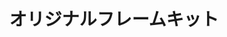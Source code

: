 ---
title: オリジナルフレームキット
description: 
lang: ja
layout: product-page
id: 4
priority: 0
説明: 
価格: 1000
在庫: 99
images:
  - src: https://seaglass.xyz/images/%E3%82%AA%E3%83%AA%E3%82%B8%E3%83%8A%E3%83%AB%E3%83%95%E3%83%AC%E3%83%BC%E3%83%A0%E3%82%AD%E3%83%83%E3%83%881.jpg
  - src: https://seaglass.xyz/images/%E3%82%AA%E3%83%AA%E3%82%B8%E3%83%8A%E3%83%AB%E3%83%95%E3%83%AC%E3%83%BC%E3%83%A0%E3%82%AD%E3%83%83%E3%83%882.jpg
  - src: https://seaglass.xyz/images/%E3%82%AA%E3%83%AA%E3%82%B8%E3%83%8A%E3%83%AB%E3%83%95%E3%83%AC%E3%83%BC%E3%83%A0%E3%82%AD%E3%83%83%E3%83%883.jpg
  - src: https://seaglass.xyz/images/%E3%82%AA%E3%83%AA%E3%82%B8%E3%83%8A%E3%83%AB%E3%83%95%E3%83%AC%E3%83%BC%E3%83%A0%E3%82%AD%E3%83%83%E3%83%884.jpg
  - src: https://seaglass.xyz/images/%E3%82%AA%E3%83%AA%E3%82%B8%E3%83%8A%E3%83%AB%E3%83%95%E3%83%AC%E3%83%BC%E3%83%A0%E3%82%AD%E3%83%83%E3%83%885.jpg
  - src: https://seaglass.xyz/images/%E3%82%AA%E3%83%AA%E3%82%B8%E3%83%8A%E3%83%AB%E3%83%95%E3%83%AC%E3%83%BC%E3%83%A0%E3%82%AD%E3%83%83%E3%83%886.jpg
---